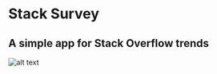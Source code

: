 # Stack Survey

## A simple app for Stack Overflow trends

![alt text](/home/nelson/Projects/stack-analysis/stack-analysis/priority_matrix.png)
